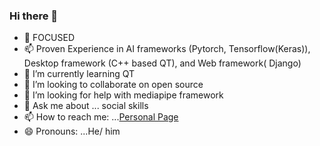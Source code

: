 ### Hi there 👋



- 🔭 FOCUSED
- 📫 Proven Experience in AI frameworks (Pytorch, Tensorflow(Keras)), Desktop framework (C++ based QT), and Web framework( Django)
- 🌱 I’m currently learning QT
- 👯 I’m looking to collaborate on open source
- 🤔 I’m looking for help with mediapipe framework
- 💬 Ask me about ... social skills
- 📫 How to reach me:  ...[Personal Page](https://monibsediqi.github.io/)
- 😄 Pronouns: ...He/ him

